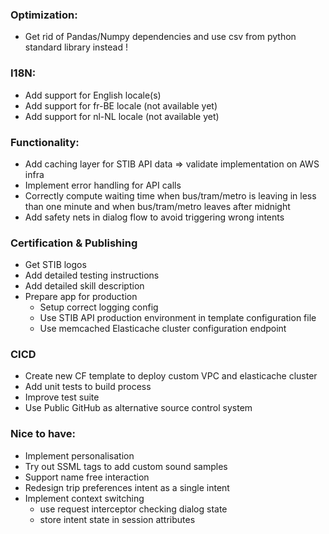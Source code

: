 ### Optimization:
- Get rid of Pandas/Numpy dependencies and use csv 
from python standard library instead !

### I18N:
- Add support for English locale(s)
- Add support for fr-BE locale (not available yet)
- Add support for nl-NL locale (not available yet)
    
### Functionality:
- Add caching layer for STIB API data => validate implementation on AWS infra
- Implement error handling for API calls
- Correctly compute waiting time when bus/tram/metro is leaving 
 in less than one minute and when bus/tram/metro leaves after midnight
- Add safety nets in dialog flow to avoid triggering wrong intents 

### Certification & Publishing
- Get STIB logos
- Add detailed testing instructions
- Add detailed skill description
- Prepare app for production 
    - Setup correct logging config 
    - Use STIB API production environment 
      in template configuration file
    - Use memcached Elasticache cluster configuration endpoint

### CICD
- Create new CF template to deploy custom VPC and elasticache cluster
- Add unit tests to build process
- Improve test suite
- Use Public GitHub as alternative source control system

### Nice to have:
- Implement personalisation 
- Try out SSML tags to add custom sound samples
- Support name free interaction
- Redesign trip preferences intent as a single intent
- Implement context switching 
    - use request interceptor checking dialog state
    - store intent state in session attributes


